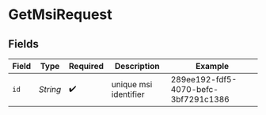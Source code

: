 # GetMsiRequest


## Fields

| Field                                | Type                                 | Required                             | Description                          | Example                              |
| ------------------------------------ | ------------------------------------ | ------------------------------------ | ------------------------------------ | ------------------------------------ |
| `id`                                 | *String*                             | :heavy_check_mark:                   | unique msi identifier                | 289ee192-fdf5-4070-befc-3bf7291c1386 |